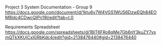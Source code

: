 Project 3 System Documentation - Group 9 <br>
https://docs.google.com/document/d/1ktu6v7W4VGS1WUS6DzwEQh84EOM8ldc4CDwcQIPn19I/edit?tab=t.0 <br>

Requirements Spreadsheet <br>
https://docs.google.com/spreadsheets/d/1BlT6FRo8qMe7Gb6nY3kuZY7vsmQTkXKUjCxlGRbKdc4/edit?gid=2138476440#gid=2138476440
